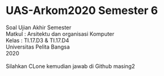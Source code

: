 # UAS-Arkom2020 Semester 6
Soal Ujian Akhir Semester </br>
Matkul : Arsitektu dan organisasi Komputer </br>
Kelas : TI.17.D3 &amp; TI.17.D4 </br>
Universitas Pelita Bangsa </br>
2020
</br>
</br>
Silahkan CLone kemudian jawab di Github masing2
